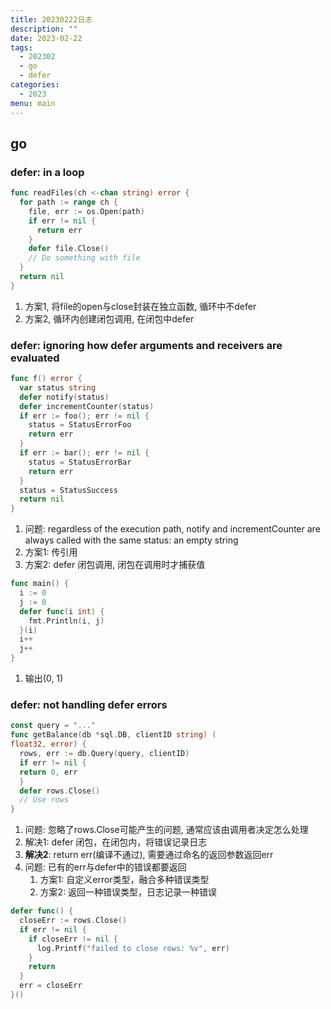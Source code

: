 ```yaml
---
title: 20230222日志
description: ""
date: 2023-02-22
tags:
  - 202302
  - go
  - defer
categories:
  - 2023
menu: main
---
```


## go

### defer: in a loop

```go
func readFiles(ch <-chan string) error {
  for path := range ch {
    file, err := os.Open(path)
    if err != nil {
      return err
    }
    defer file.Close()
    // Do something with file
  }
  return nil
}
```

1. 方案1, 将file的open与close封装在独立函数, 循环中不defer
2. 方案2, 循环内创建闭包调用, 在闭包中defer

### defer: ignoring how defer arguments and receivers are evaluated

```go
func f() error {
  var status string
  defer notify(status)
  defer incrementCounter(status)
  if err := foo(); err != nil {
    status = StatusErrorFoo
    return err
  }
  if err := bar(); err != nil {
    status = StatusErrorBar
    return err
  }
  status = StatusSuccess
  return nil
}
```

1. 问题: regardless of the execution path, notify and incrementCounter are always called with the same status: an empty string
2. 方案1: 传引用
3. 方案2: defer 闭包调用, 闭包在调用时才捕获值

```go
func main() {
  i := 0
  j := 0
  defer func(i int) {
    fmt.Println(i, j)
  }(i)
  i++
  j++
}
```

1. 输出(0, 1)

### defer: not handling defer errors

```go
const query = "..."
func getBalance(db *sql.DB, clientID string) (
float32, error) {
  rows, err := db.Query(query, clientID)
  if err != nil {
  return 0, err
  }
  defer rows.Close()
  // Use rows
}
```

1. 问题: 忽略了rows.Close可能产生的问题, 通常应该由调用者决定怎么处理
2. 解决1: defer 闭包，在闭包内，将错误记录日志
3. **解决2**: return err(编译不通过), 需要通过命名的返回参数返回err
4. 问题: 已有的err与defer中的错误都要返回
   1. 方案1: 自定义error类型，融合多种错误类型
   2. 方案2: 返回一种错误类型，日志记录一种错误

```go
defer func() {
  closeErr := rows.Close()
  if err != nil {
    if closeErr != nil {
      log.Printf("failed to close rows: %v", err)
    }
    return
  }
  err = closeErr
}()
```

